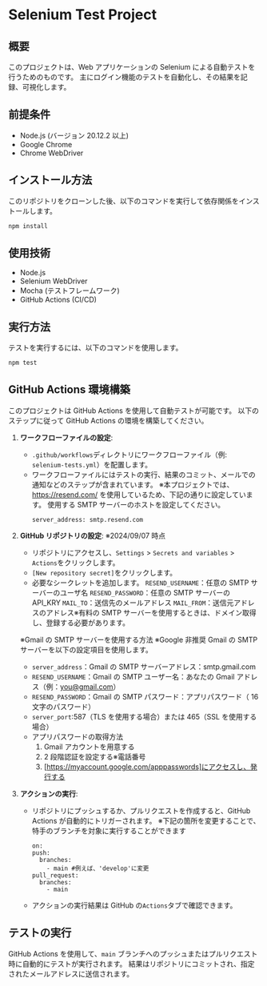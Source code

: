 # Selenium Test Project

## 概要

このプロジェクトは、Web アプリケーションの Selenium による自動テストを行うためのものです。
主にログイン機能のテストを自動化し、その結果を記録、可視化します。

## 前提条件

- Node.js (バージョン 20.12.2 以上)
- Google Chrome
- Chrome WebDriver

## インストール方法

このリポジトリをクローンした後、以下のコマンドを実行して依存関係をインストールします。

```bash
npm install
```

## 使用技術

- Node.js
- Selenium WebDriver
- Mocha (テストフレームワーク)
- GitHub Actions (CI/CD)

## 実行方法

テストを実行するには、以下のコマンドを使用します。

```bash
npm test
```

## GitHub Actions 環境構築

このプロジェクトは GitHub Actions を使用して自動テストが可能です。
以下のステップに従って GitHub Actions の環境を構築してください。

1. **ワークフローファイルの設定**:

   - `.github/workflows`ディレクトリにワークフローファイル（例: `selenium-tests.yml`）を配置します。
   - ワークフローファイルにはテストの実行、結果のコミット、メールでの通知などのステップが含まれています。
     ※本プロジェクトでは、https://resend.com/ を使用しているため、下記の通りに設定しています。
     使用する SMTP サーバーのホストを設定してください。
     ```
     server_address: smtp.resend.com
     ```

2. **GitHub リポジトリの設定**:
   ※2024/09/07 時点

   - リポジトリにアクセスし、`Settings` > `Secrets and variables` > `Actions`をクリックします。
   - `[New repository secret]`をクリックします。
   - 必要なシークレットを追加します。
     `RESEND_USERNAME`：任意の SMTP サーバーのユーザ名
     `RESEND_PASSWORD`：任意の SMTP サーバーの API_KRY
     `MAIL_TO`：送信先のメールアドレス
     `MAIL_FROM`：送信元アドレスのアドレス※有料の SMTP サーバーを使用するときは、ドメイン取得し、登録する必要があります。

   ※Gmail の SMTP サーバーを使用する方法 ※Google 非推奨
   Gmail の SMTP サーバーを以下の設定項目を使用します。

   - `server_address`：Gmail の SMTP サーバーアドレス：smtp.gmail.com
   - `RESEND_USERNAME`：Gmail の SMTP ユーザー名：あなたの Gmail アドレス（例：you@gmail.com）
   - `RESEND_PASSWORD`：Gmail の SMTP パスワード：アプリパスワード（ 16 文字のパスワード）
   - `server_port`:587（TLS を使用する場合）または 465（SSL を使用する場合）
   - アプリパスワードの取得方法
     1. Gmail アカウントを用意する
     2. 2 段階認証を設定する※電話番号
     3. [https://myaccount.google.com/apppasswords]にアクセスし、発行する

3. **アクションの実行**:
   - リポジトリにプッシュするか、プルリクエストを作成すると、GitHub Actions が自動的にトリガーされます。
     ※下記の箇所を変更することで、特手のブランチを対象に実行することができます
     ```
     on:
     push:
       branches:
         - main #例えば、'develop'に変更
     pull_request:
       branches:
         - main
     ```
   - アクションの実行結果は GitHub の`Actions`タブで確認できます。

## テストの実行

GitHub Actions を使用して、`main` ブランチへのプッシュまたはプルリクエスト時に自動的にテストが実行されます。
結果はリポジトリにコミットされ、指定されたメールアドレスに送信されます。
